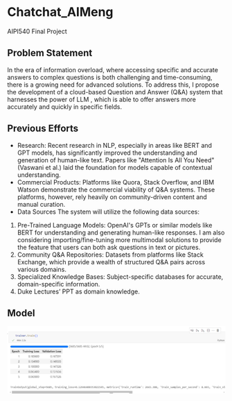 # Chatchat_AIMeng
AIPI540 Final Project
## Problem Statement
In the era of information overload, where accessing specific and accurate answers to complex questions is both challenging and time-consuming, there is a growing need for advanced solutions. To address this, I propose the development of a cloud-based Question and Answer (Q&A) system that harnesses the power of LLM , which is able to offer answers more accurately and quickly in specific fields.
## Previous Efforts
- Research: Recent research in NLP, especially in areas like BERT and GPT models, has significantly improved the understanding and generation of human-like text. Papers like "Attention Is All You Need" (Vaswani et al.) laid the foundation for models capable of contextual understanding.
- Commercial Products: Platforms like Quora, Stack Overflow, and IBM Watson demonstrate the commercial viability of Q&A systems. These platforms, however, rely heavily on community-driven content and manual curation.
- Data Sources
The system will utilize the following data sources:
1. Pre-Trained Language Models: OpenAI's GPTs or similar models like BERT for understanding and generating human-like responses. I am also
considering importing/fine-tuning more multimodal solutions to provide the feature that users can both ask questions in text or pictures.
2. Community Q&A Repositories: Datasets from platforms like Stack Exchange, which provide a wealth of structured Q&A pairs across various domains.
3. Specialized Knowledge Bases: Subject-specific databases for accurate, domain-specific information.
4. Duke Lectures’ PPT as domain knowledge.


## Model

![alt text](./images/image.png)